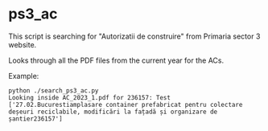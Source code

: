 # ps3_ac
This script is searching for "Autorizatii de construire" from Primaria sector 3 website.

Looks through all the PDF files from the current year for the ACs.

Example:
```
python ./search_ps3_ac.py
Looking inside AC_2023_1.pdf for 236157: Test
['27.02.Bucurestiamplasare container prefabricat pentru colectare deșeuri reciclabile, modificări la fațadă și organizare de șantier236157']
```
